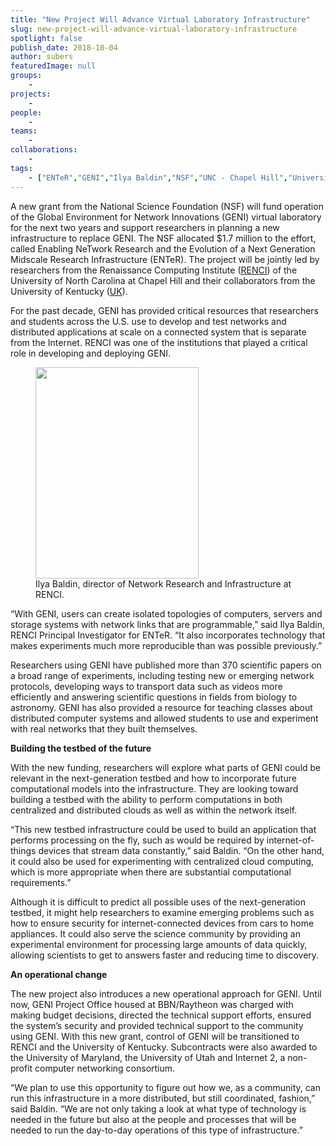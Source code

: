 ```yaml
---
title: "New Project Will Advance Virtual Laboratory Infrastructure"
slug: new-project-will-advance-virtual-laboratory-infrastructure
spotlight: false
publish_date: 2018-10-04
author: subers
featuredImage: null
groups:
    - 
projects:
    - 
people:
    - 
teams: 
    - 
collaborations:
    - 
tags:
    - ["ENTeR","GENI","Ilya Baldin","NSF","UNC - Chapel Hill","University of Kentucky"]
---
```

<!-- wp:paragraph -->
<p>A new grant from the National Science Foundation (NSF) will fund operation of the Global Environment for Network Innovations (GENI) virtual laboratory for the next two years and support researchers in planning a new infrastructure to replace GENI. The NSF allocated $1.7 million to the effort, called Enabling NeTwork Research and the Evolution of a Next Generation Midscale Research Infrastructure (ENTeR). The project will be jointly led by researchers from the Renaissance Computing Institute (<a href="https://www.nsf.gov/awardsearch/showAward?AWD_ID=1836715">RENCI</a>) of the University of North Carolina at Chapel Hill and their collaborators from the University of Kentucky (<a href="https://www.nsf.gov/awardsearch/showAward?AWD_ID=1836742">UK</a>). </p>
<!-- /wp:paragraph -->

<!-- wp:more -->
<!--more-->
<!-- /wp:more -->

<!-- wp:paragraph -->
<p>For the past decade, GENI has provided critical resources that researchers and students across the U.S. use to develop and test networks and distributed applications at scale on a connected system that is separate from the Internet. RENCI was one of the institutions that played a critical role in developing and deploying GENI.</p>
<!-- /wp:paragraph -->

<!-- wp:image {"id":17898,"align":"right","width":261,"height":338} -->
<div class="wp-block-image"><figure class="alignright is-resized"><img src="https://renci.org/wp-content/uploads/2018/10/ENTeR-pressrelease_IlyaBaldin.jpg" alt="" class="wp-image-17898" width="261" height="338"/><figcaption>Ilya Baldin, director of Network Research and Infrastructure at RENCI.</figcaption></figure></div>
<!-- /wp:image -->

<!-- wp:paragraph -->
<p>“With GENI, users can create isolated topologies of computers, servers and storage systems with network links that are programmable,” said Ilya Baldin, RENCI Principal Investigator for ENTeR. “It also incorporates technology that makes experiments much more reproducible than was possible previously.”</p>
<!-- /wp:paragraph -->

<!-- wp:paragraph -->
<p>Researchers using GENI have published more than 370 scientific papers on a broad range of experiments, including testing new or emerging network protocols, developing ways to transport data such as videos more efficiently and answering scientific questions in fields from biology to astronomy. GENI has also provided a resource for teaching classes about distributed computer systems and allowed students to use and experiment with real networks that they built themselves.</p>
<!-- /wp:paragraph -->

<!-- wp:paragraph -->
<p><strong>Building the testbed of the future</strong></p>
<!-- /wp:paragraph -->

<!-- wp:paragraph -->
<p>With the new funding, researchers will explore what parts of GENI could be relevant in the next-generation testbed and how to incorporate future computational models into the infrastructure. They are looking toward building a testbed with the ability to perform computations in both centralized and distributed clouds as well as within the network itself.</p>
<!-- /wp:paragraph -->

<!-- wp:paragraph -->
<p>“This new testbed infrastructure could be used to build an application that performs processing on the fly, such as would be required by internet-of-things devices that stream data constantly,” said Baldin. “On the other hand, it could also be used for experimenting with centralized cloud computing, which is more appropriate when there are substantial computational requirements.”</p>
<!-- /wp:paragraph -->

<!-- wp:paragraph -->
<p>Although it is difficult to predict all possible uses of the next-generation testbed, it might help researchers to examine emerging problems such as how to ensure security for internet-connected devices from cars to home appliances. It could also serve the science community by providing an experimental environment for processing large amounts of data quickly, allowing scientists to get to answers faster and reducing time to discovery. </p>
<!-- /wp:paragraph -->

<!-- wp:paragraph -->
<p><strong>An operational change</strong></p>
<!-- /wp:paragraph -->

<!-- wp:paragraph -->
<p>The new project also introduces a new operational approach for GENI. Until now, GENI Project Office housed at BBN/Raytheon was charged with making budget decisions, directed the technical support efforts, ensured the system’s security and provided technical support to the community using GENI. With this new grant, control of GENI will be transitioned to RENCI and the University of Kentucky. Subcontracts were also awarded to the University of Maryland, the University of Utah and Internet 2, a non-profit computer networking consortium.</p>
<!-- /wp:paragraph -->

<!-- wp:paragraph -->
<p>“We plan to use this opportunity to figure out how we, as a community, can run this infrastructure in a more distributed, but still coordinated, fashion,” said Baldin. “We are not only taking a look at what type of technology is needed in the future but also at the people and processes that will be needed to run the day-to-day operations of this type of infrastructure.”<br></p>
<!-- /wp:paragraph -->
